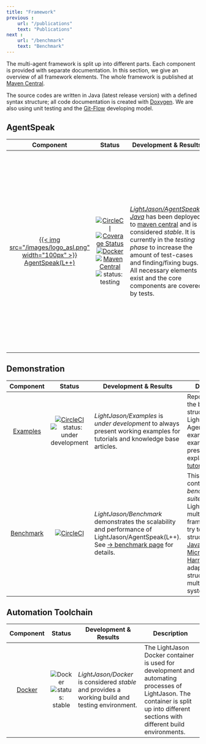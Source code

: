 ```yaml
---
title: "Framework"
previous :
    url: "/publications"
    text: "Publications"
next :
    url: "/benchmark"
    text: "Benchmark"
---
```


The multi-agent framework is split up into different parts. Each component is provided with separate documentation. In this section, we give an overview of all framework elements.<!--more--> The whole framework is published at [Maven Central](http://mvnrepository.com).

The source codes are written in Java (latest release version) with a defined syntax structure; all code documentation is created with [Doxygen](http://www.doxygen.org). We are also using unit testing and the [Git-Flow](http://nvie.com/posts/a-successful-git-branching-model/) developing model.


## AgentSpeak

|  __Component__  | __Status__ | __Development & Results__ | __Description__ |
|:---------------:|:----------:|---------------------------|-----------------|
| [{{< img src="/images/logo_asl.png" width="100px" >}} AgentSpeak(L++)](agentspeak) | [![CircleCI](https://img.shields.io/circleci/project/github/LightJason/AgentSpeak-Java.svg)](https://circleci.com/gh/LightJason/AgentSpeak-Java) <br/> [![Coverage Status](https://img.shields.io/coveralls/github/LightJason/AgentSpeak-Java.svg)](https://coveralls.io/github/LightJason/AgentSpeak-Java?branch=master) <br/> [![Docker](https://img.shields.io/docker/build/lightjason/agentspeak.svg)](https://hub.docker.com/r/lightjason/agentspeak/) <br/> [![Maven Central](https://img.shields.io/maven-central/v/org.lightjason/agentspeak.svg)](http://search.maven.org/#search%7Cga%7C1%7Ca%3A%22agentspeak%22%20g%3A%22org.lightjason%22) <br/> ![status: testing](https://img.shields.io/badge/phase-testing-green.svg) | _[LightJason/AgentSpeak-Java](https://agentspeak-java.lightjason.org)_ has been deployed to [maven central](http://search.maven.org/#search%7Cga%7C1%7Ca%3A%22agentspeak%22%20g%3A%22org.lightjason%22) and is considered _stable_. It is currently in the _testing phase_ to increase the amount of test-cases and finding/fixing bugs. All necessary elements exist and the core components are covered by tests. | This component defines the main agent structure. It contains the whole syntax and the base agent structure. It also supports agent generators and configuration to create sets of agents by ASL files. Due to the interface structure, all elements can be redefined. |


## Demonstration

|  __Component__  | __Status__ | __Development & Results__ | __Description__ |
|:---------------:|:----------:|---------------------------|-----------------|
| [Examples](https://github.com/LightJason/Examples) | [![CircleCI](https://img.shields.io/circleci/project/github/LightJason/Examples.svg)](https://circleci.com/gh/LightJason/Examples) <br/> ![status: under development](https://img.shields.io/badge/phase-under_development-yellow.svg) | _LightJason/Examples_ is _under development_ to always present working examples for tutorials and knowledge base articles. | Repository with the base structure of each LightJason AgentSpeak(L++) examples. The examples are presented and explained in the [tutorial section](https://lightjason.org/tutorials). |
| [Benchmark](https://github.com/LightJason/Benchmark) | [![CircleCI](https://img.shields.io/circleci/project/github/LightJason/Benchmark.svg)](https://circleci.com/gh/LightJason/Benchmark) | _LightJason/Benchmark_ demonstrates the scalability and performance of LightJason/AgentSpeak(L++). See [&#8594; benchmark page](/benchmark) for details. | This repository contains a _benchmarking suite_ for the LightJason multi-agent framework. We try to keep the structure of a [Java Microbenchmark Harness](http://openjdk.java.net/projects/code-tools/jmh/) and adapted for the structure of a multi-agent system. |

## Automation Toolchain
 
|  __Component__  | __Status__ | __Development & Results__ | __Description__ |
|:---------------:|:----------:|---------------------------|-----------------|
| [Docker](https://github.com/LightJason/Docker) | ![Docker](https://img.shields.io/docker/build/lightjason/docker.svg) <br/> ![status: stable](https://img.shields.io/badge/phase-stable-brightgreen.svg) | _LightJason/Docker_ is considered _stable_ and provides a working build and testing environment. | The LightJason Docker container is used for development and automating processes of LightJason. The container is split up into different sections with different build environments. |
